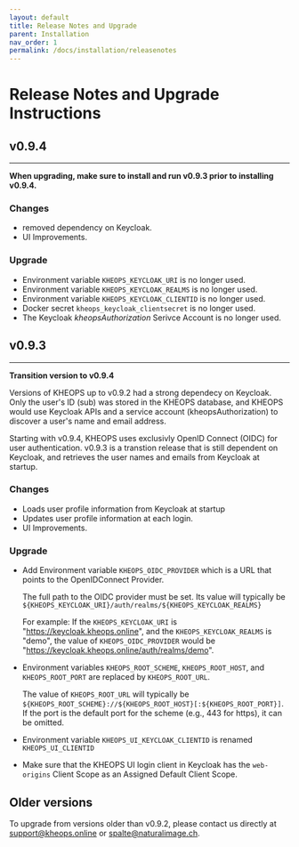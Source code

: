 ```yaml
---
layout: default
title: Release Notes and Upgrade
parent: Installation
nav_order: 1
permalink: /docs/installation/releasenotes
---
```


# Release Notes and Upgrade Instructions

## v0.9.4
---

**When upgrading, make sure to install and run v0.9.3 prior to installing v0.9.4.**

### Changes
- removed dependency on Keycloak.
- UI Improvements.

### Upgrade

- Environment variable `KHEOPS_KEYCLOAK_URI` is no longer used.
- Environment variable `KHEOPS_KEYCLOAK_REALMS` is no longer used.
- Environment variable `KHEOPS_KEYCLOAK_CLIENTID` is no longer used.
- Docker secret `kheops_keycloak_clientsecret` is no longer used.
- The Keycloak *kheopsAuthorization* Serivce Account is no longer used.

## v0.9.3
---

**Transition version to v0.9.4**

Versions of KHEOPS up to v0.9.2 had a strong dependecy on Keycloak. Only the user's ID (sub) was stored in the KHEOPS database, and KHEOPS would use Keycloak APIs and a service account (kheopsAuthorization) to discover a user's name and email address. 

 Starting with v0.9.4, KHEOPS uses exclusivly OpenID Connect (OIDC) for user authentication. v0.9.3 is a transtion release that is still dependent on Keycloak, and retrieves the user names and emails from Keycloak at startup.

### Changes
- Loads user profile information from Keycloak at startup
- Updates user profile information at each login.
- UI Improvements.

### Upgrade

- Add Environment variable `KHEOPS_OIDC_PROVIDER` which is a URL that points to the OpenIDConnect Provider.

  The full path to the OIDC provider must be set. Its value will typically be `${KHEOPS_KEYCLOAK_URI}/auth/realms/${KHEOPS_KEYCLOAK_REALMS}`
  
  For example: If the `KHEOPS_KEYCLOAK_URI` is "https://keycloak.kheops.online", and the `KHEOPS_KEYCLOAK_REALMS` is "demo", the value of `KHEOPS_OIDC_PROVIDER` would be "https://keycloak.kheops.online/auth/realms/demo".

- Environment variables `KHEOPS_ROOT_SCHEME`, `KHEOPS_ROOT_HOST`, and `KHEOPS_ROOT_PORT` are replaced by `KHEOPS_ROOT_URL`.

  The value of `KHEOPS_ROOT_URL` will typically be `${KHEOPS_ROOT_SCHEME}://${KHEOPS_ROOT_HOST}[:${KHEOPS_ROOT_PORT}]`. If the port is the default port for the scheme (e.g., 443 for https), it can be omitted.

- Environment variable `KHEOPS_UI_KEYCLOAK_CLIENTID` is renamed `KHEOPS_UI_CLIENTID`

- Make sure that the KHEOPS UI login client in Keycloak  has the `web-origins` Client Scope as an Assigned Default Client Scope.

## Older versions

To upgrade from versions older than v0.9.2, please contact us directly at [support@kheops.online](mailto:support@kheops.online?subject=Upgrade%20KHEOPS) or [spalte@naturalimage.ch](mailto:spalte@naturalimage.ch?subject=Upgrade%20KHEOPS).

